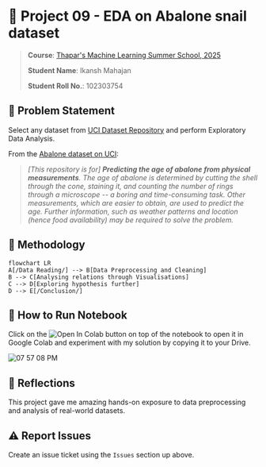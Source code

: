 # 📝 Project 09 - EDA on Abalone snail dataset
> **Course**: [Thapar's Machine Learning Summer School, 2025](https://www.thaparsummerschool.com/)
> 
> **Student Name**: Ikansh Mahajan
>
> **Student Roll No.**: 102303754

## 🔎 Problem Statement
Select any dataset from [UCI Dataset Repository](https://archive.ics.uci.edu/datasets) and perform Exploratory Data Analysis.

From the [Abalone dataset on UCI](https://archive.ics.uci.edu/dataset/1/abalone):
> _[This repository is for] **Predicting the age of abalone from physical measurements**. The age of abalone is determined by cutting the shell through the cone, staining it, and counting the number of rings through a microscope -- a boring and time-consuming task.  Other measurements, which are easier to obtain, are used to predict the age.  Further information, such as weather patterns and location (hence food availability) may be required to solve the problem._

## 🔬 Methodology
```mermaid
flowchart LR
A[/Data Reading/] --> B[Data Preprocessing and Cleaning]
B --> C[Analysing relations through Visualisations]
C --> D[Exploring hypothesis further]
D --> E[/Conclusion/]
```

## 🚀 How to Run Notebook
Click on the  <img src="https://colab.research.google.com/assets/colab-badge.svg" alt="Open In Colab">  button on top of the notebook to open it in Google Colab and experiment with my solution by copying it to your Drive.

![07 57 08 PM](https://github.com/user-attachments/assets/e65efa6e-aa6b-45a3-a5e4-c11ea84ecb99)

## 🧾 Reflections
This project gave me amazing hands-on exposure to data preprocessing and analysis of real-world datasets.

## ⚠️ Report Issues
Create an issue ticket using the `Issues` section up above.
